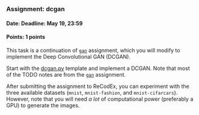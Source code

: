 ### Assignment: dcgan
#### Date: Deadline: May 19, 23:59
#### Points: 1 points

This task is a continuation of [`gan`](#gan) assignment, which you will modify to
implement the Deep Convolutional GAN (DCGAN).

Start with the
[dcgan.py](https://github.com/ufal/npfl114/tree/master/labs/10/dcgan.py)
template and implement a DCGAN. Note that most of the TODO notes are from
the [`gan`](#gan) assignment.

After submitting the assignment to ReCodEx, you can experiment with the three
available datasets (`mnist`, `mnist-fashion`, and `mnist-cifarcars`). However,
note that you will need _a lot_ of computational power (preferably a GPU) to
generate the images.
